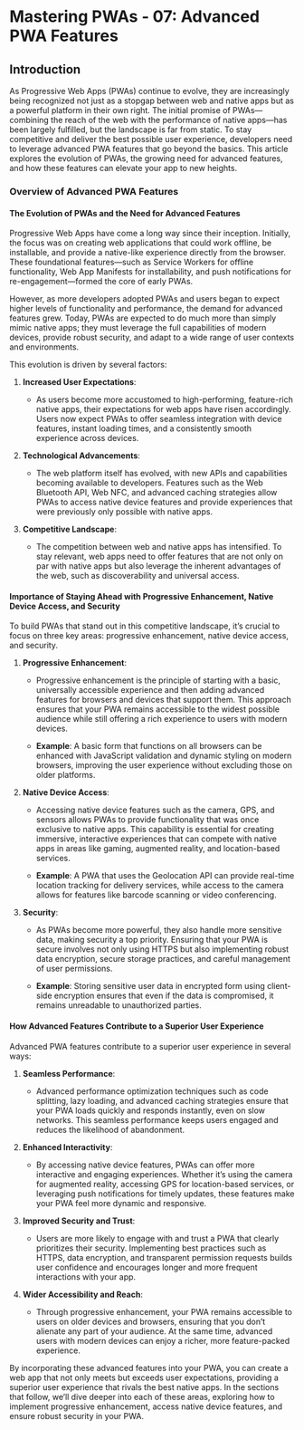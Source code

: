 # Mastering PWAs - 07: Advanced PWA Features

## Introduction

As Progressive Web Apps (PWAs) continue to evolve, they are increasingly being recognized not just as a stopgap between web and native apps but as a powerful platform in their own right. The initial promise of PWAs—combining the reach of the web with the performance of native apps—has been largely fulfilled, but the landscape is far from static. To stay competitive and deliver the best possible user experience, developers need to leverage advanced PWA features that go beyond the basics. This article explores the evolution of PWAs, the growing need for advanced features, and how these features can elevate your app to new heights.

### Overview of Advanced PWA Features

#### The Evolution of PWAs and the Need for Advanced Features

Progressive Web Apps have come a long way since their inception. Initially, the focus was on creating web applications that could work offline, be installable, and provide a native-like experience directly from the browser. These foundational features—such as Service Workers for offline functionality, Web App Manifests for installability, and push notifications for re-engagement—formed the core of early PWAs.

However, as more developers adopted PWAs and users began to expect higher levels of functionality and performance, the demand for advanced features grew. Today, PWAs are expected to do much more than simply mimic native apps; they must leverage the full capabilities of modern devices, provide robust security, and adapt to a wide range of user contexts and environments.

This evolution is driven by several factors:

1. **Increased User Expectations**:

   - As users become more accustomed to high-performing, feature-rich native apps, their expectations for web apps have risen accordingly. Users now expect PWAs to offer seamless integration with device features, instant loading times, and a consistently smooth experience across devices.

2. **Technological Advancements**:

   - The web platform itself has evolved, with new APIs and capabilities becoming available to developers. Features such as the Web Bluetooth API, Web NFC, and advanced caching strategies allow PWAs to access native device features and provide experiences that were previously only possible with native apps.

3. **Competitive Landscape**:

   - The competition between web and native apps has intensified. To stay relevant, web apps need to offer features that are not only on par with native apps but also leverage the inherent advantages of the web, such as discoverability and universal access.

#### Importance of Staying Ahead with Progressive Enhancement, Native Device Access, and Security

To build PWAs that stand out in this competitive landscape, it’s crucial to focus on three key areas: progressive enhancement, native device access, and security.

1. **Progressive Enhancement**:

   - Progressive enhancement is the principle of starting with a basic, universally accessible experience and then adding advanced features for browsers and devices that support them. This approach ensures that your PWA remains accessible to the widest possible audience while still offering a rich experience to users with modern devices.

   - **Example**: A basic form that functions on all browsers can be enhanced with JavaScript validation and dynamic styling on modern browsers, improving the user experience without excluding those on older platforms.

2. **Native Device Access**:

   - Accessing native device features such as the camera, GPS, and sensors allows PWAs to provide functionality that was once exclusive to native apps. This capability is essential for creating immersive, interactive experiences that can compete with native apps in areas like gaming, augmented reality, and location-based services.

   - **Example**: A PWA that uses the Geolocation API can provide real-time location tracking for delivery services, while access to the camera allows for features like barcode scanning or video conferencing.

3. **Security**:

   - As PWAs become more powerful, they also handle more sensitive data, making security a top priority. Ensuring that your PWA is secure involves not only using HTTPS but also implementing robust data encryption, secure storage practices, and careful management of user permissions.

   - **Example**: Storing sensitive user data in encrypted form using client-side encryption ensures that even if the data is compromised, it remains unreadable to unauthorized parties.

#### How Advanced Features Contribute to a Superior User Experience

Advanced PWA features contribute to a superior user experience in several ways:

1. **Seamless Performance**:

   - Advanced performance optimization techniques such as code splitting, lazy loading, and advanced caching strategies ensure that your PWA loads quickly and responds instantly, even on slow networks. This seamless performance keeps users engaged and reduces the likelihood of abandonment.

2. **Enhanced Interactivity**:

   - By accessing native device features, PWAs can offer more interactive and engaging experiences. Whether it’s using the camera for augmented reality, accessing GPS for location-based services, or leveraging push notifications for timely updates, these features make your PWA feel more dynamic and responsive.

3. **Improved Security and Trust**:

   - Users are more likely to engage with and trust a PWA that clearly prioritizes their security. Implementing best practices such as HTTPS, data encryption, and transparent permission requests builds user confidence and encourages longer and more frequent interactions with your app.

4. **Wider Accessibility and Reach**:

   - Through progressive enhancement, your PWA remains accessible to users on older devices and browsers, ensuring that you don’t alienate any part of your audience. At the same time, advanced users with modern devices can enjoy a richer, more feature-packed experience.

By incorporating these advanced features into your PWA, you can create a web app that not only meets but exceeds user expectations, providing a superior user experience that rivals the best native apps. In the sections that follow, we’ll dive deeper into each of these areas, exploring how to implement progressive enhancement, access native device features, and ensure robust security in your PWA.
